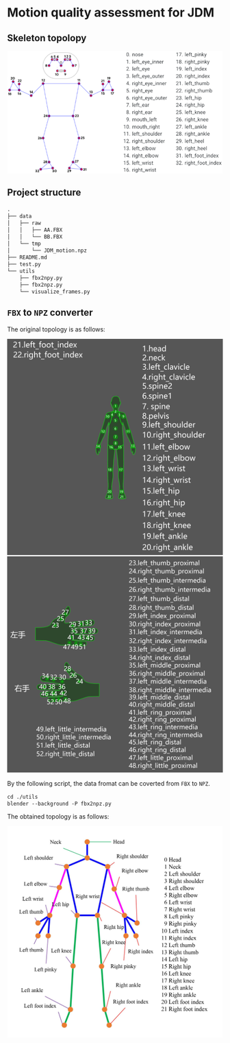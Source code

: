 # Motion quality assessment for JDM



## Skeleton topolopy

![](data/topology/pose_tracking_full_body_landmarks.png)





## Project structure

```shell script
.
├── data
│   ├── raw
│   │   ├── AA.FBX
│   │   └── BB.FBX
│   └── tmp
│       └── JDM_motion.npz
├── README.md
├── test.py
└── utils
    ├── fbx2npy.py
    ├── fbx2npz.py
    └── visualize_frames.py
```




## `FBX` to `NPZ` converter

The original topology is as follows:

![](data/topology/skeleton_body.jpg)
![](data/topology/skeleton_hand.jpg)

By the following script, the data fromat can be coverted from `FBX` to `NPZ`.

```shell script
cd ./utils
blender --background -P fbx2npz.py
```

The obtained topology is as follows:

![](data/topology/topology.jpg)
